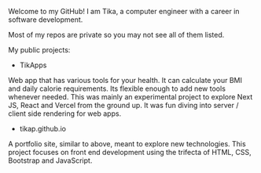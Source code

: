 Welcome to my GitHub! I am Tika, a computer engineer with a career in software development. 

Most of my repos are private so you may not see all of them listed. 

My public projects:

- TikApps  
  
Web app that has various tools for your health. It can calculate your BMI and daily calorie requirements. Its flexible enough to add new tools whenever needed.
This was mainly an experimental project to explore Next JS, React and Vercel from the ground up. It was fun diving into server / client side rendering for web apps.  

- tikap.github.io  
  
A portfolio site, similar to above, meant to explore new technologies.
This project focuses on front end development using the trifecta of HTML, CSS, Bootstrap and JavaScript.
